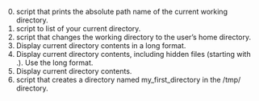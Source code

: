 0. script that prints the absolute path name of the current working directory.
1. script to list of your current directory.
2. script that changes the working directory to the user’s home directory.
3. Display current directory contents in a long format.
4. Display current directory contents, including hidden files (starting with .). Use the long format.
5. Display current directory contents.
6. script that creates a directory named my_first_directory in the /tmp/ directory.
